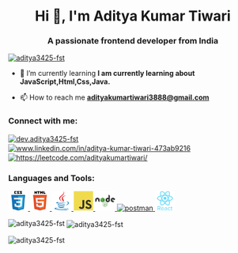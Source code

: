
<h1 align="center">Hi 👋, I'm Aditya Kumar Tiwari</h1>
<h3 align="center">A passionate frontend developer from India</h3>

<p align="left"> <a href="https://github.com/ryo-ma/github-profile-trophy"><img src="https://github-profile-trophy.vercel.app/?username=aditya3425-fst" alt="aditya3425-fst" /></a> </p>

- 🌱 I’m currently learning **I am currently learning about JavaScript,Html,Css,Java.**

- 📫 How to reach me **adityakumartiwari3888@gmail.com**

<h3 align="left">Connect with me:</h3>
<p align="left">
<a href="https://dev.to/dev.aditya3425-fst" target="blank"><img align="center" src="https://raw.githubusercontent.com/rahuldkjain/github-profile-readme-generator/master/src/images/icons/Social/devto.svg" alt="dev.aditya3425-fst" height="30" width="40" /></a>
<a href="https://linkedin.com/in/www.linkedin.com/in/aditya-kumar-tiwari-473ab9216" target="blank"><img align="center" src="https://raw.githubusercontent.com/rahuldkjain/github-profile-readme-generator/master/src/images/icons/Social/linked-in-alt.svg" alt="www.linkedin.com/in/aditya-kumar-tiwari-473ab9216" height="30" width="40" /></a>
<a href="https://www.leetcode.com/https://leetcode.com/adityakumartiwari/" target="blank"><img align="center" src="https://raw.githubusercontent.com/rahuldkjain/github-profile-readme-generator/master/src/images/icons/Social/leet-code.svg" alt="https://leetcode.com/adityakumartiwari/" height="30" width="40" /></a>
</p>

<h3 align="left">Languages and Tools:</h3>
<p align="left"> <a href="https://www.w3schools.com/css/" target="_blank" rel="noreferrer"> <img src="https://raw.githubusercontent.com/devicons/devicon/master/icons/css3/css3-original-wordmark.svg" alt="css3" width="40" height="40"/> </a> <a href="https://www.w3.org/html/" target="_blank" rel="noreferrer"> <img src="https://raw.githubusercontent.com/devicons/devicon/master/icons/html5/html5-original-wordmark.svg" alt="html5" width="40" height="40"/> </a> <a href="https://www.java.com" target="_blank" rel="noreferrer"> <img src="https://raw.githubusercontent.com/devicons/devicon/master/icons/java/java-original.svg" alt="java" width="40" height="40"/> </a> <a href="https://developer.mozilla.org/en-US/docs/Web/JavaScript" target="_blank" rel="noreferrer"> <img src="https://raw.githubusercontent.com/devicons/devicon/master/icons/javascript/javascript-original.svg" alt="javascript" width="40" height="40"/> </a> <a href="https://nodejs.org" target="_blank" rel="noreferrer"> <img src="https://raw.githubusercontent.com/devicons/devicon/master/icons/nodejs/nodejs-original-wordmark.svg" alt="nodejs" width="40" height="40"/> </a> <a href="https://postman.com" target="_blank" rel="noreferrer"> <img src="https://www.vectorlogo.zone/logos/getpostman/getpostman-icon.svg" alt="postman" width="40" height="40"/> </a> <a href="https://reactjs.org/" target="_blank" rel="noreferrer"> <img src="https://raw.githubusercontent.com/devicons/devicon/master/icons/react/react-original-wordmark.svg" alt="react" width="40" height="40"/> </a> </p>

<p><img align="left" src="https://github-readme-stats.vercel.app/api/top-langs?username=aditya3425-fst&show_icons=true&locale=en&layout=compact" alt="aditya3425-fst" /></p>

<p>&nbsp;<img align="center" src="https://github-readme-stats.vercel.app/api?username=aditya3425-fst&show_icons=true&locale=en" alt="aditya3425-fst" /></p>

<p><img align="center" src="https://github-readme-streak-stats.herokuapp.com/?user=aditya3425-fst&" alt="aditya3425-fst" /></p>

<!---
Aditya3425-Fst/Aditya3425-Fst is a ✨ special ✨ repository because its `README.md` (this file) appears on your GitHub profile.
You can click the Preview link to take a look at your changes.
--->
